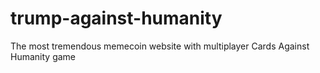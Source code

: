 # trump-against-humanity
The most tremendous memecoin website with multiplayer Cards Against Humanity game

